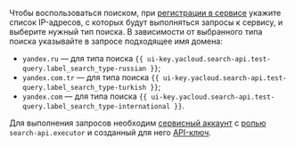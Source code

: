 Чтобы воспользоваться поиском, при [регистрации в сервисе](../../search-api/operations/registration.md) укажите список IP-адресов, с которых будут выполняться запросы к сервису, и выберите нужный тип поиска. В зависимости от выбранного типа поиска указывайте в запросе подходящее имя домена:
* `yandex.ru` — для типа поиска `{{ ui-key.yacloud.search-api.test-query.label_search_type-russian }}`;
* `yandex.com.tr` — для типа поиска `{{ ui-key.yacloud.search-api.test-query.label_search_type-turkish }}`;
* `yandex.com` — для типа поиска `{{ ui-key.yacloud.search-api.test-query.label_search_type-international }}`.

Для выполнения запросов необходим [сервисный аккаунт](../../iam/concepts/users/service-accounts.md) с [ролью](../../search-api/security/index.md#search-api-executor) `search-api.executor` и созданный для него [API-ключ](../../iam/concepts/authorization/api-key.md).